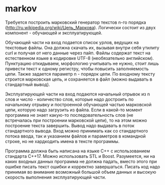 # markov
Требуется построить марковcкий генератор текстов n-го порядка (http://ru.wikipedia.org/wiki/Цепь_Маркова).
Логически состоит из двух компонент - обучающей и эксплуатирующей.

Обучающей части на вход подается список урлов, ведущих на текстовые
файлы. Она должна скачать их, вызывая внутри себя утилиту curl и получая от него
данные через пайп. Файлы содержат текст на естественном языке в кодировке UTF-8 (необязательно английском).
Пунктуацию откидываем, морфологию учитывать не нужно, стоит лишь
привести текст к одному регистру, чтобы повысить заполняемость цепи.
Также задается параметр n - порядок цепи. По входному тексту строится
марковская цепь, и сохраняется в файл (можно выдавать в стандартный
вывод).

Эксплуатирующей части на вход подаются начальный отрывок из n слов и
число - количество слов, которые надо достроить по начальному отрывку и
построенной обучающей частью марковской цепи, которую надо загрузить из
файла. Если в какой-то момент программа не знает какую-то
последовательность слов (не встречалась при построении марковской цепи),
то на этом можно построение текста завершить. Вывод надо выдавать в
поток стандартного вывода. Вход можно принимать как со стандартного
потока ввода, так и указанием файлов и параметров в командной
строке, но не хардкодить имена в тексте программы.

Программа должна быть написана на языке C++ с использованием стандарта C++17.
Можно использовать STL и Boost.
Разумеется, ни на каких входных данных программа не должна падать,
вместо этого при ошибке писать текст ошибки и корректно завершаться.
Писать код надо принимая во внимание возможный большой объем данных
и высокую скорость выполнения эксплуатирующей части.
